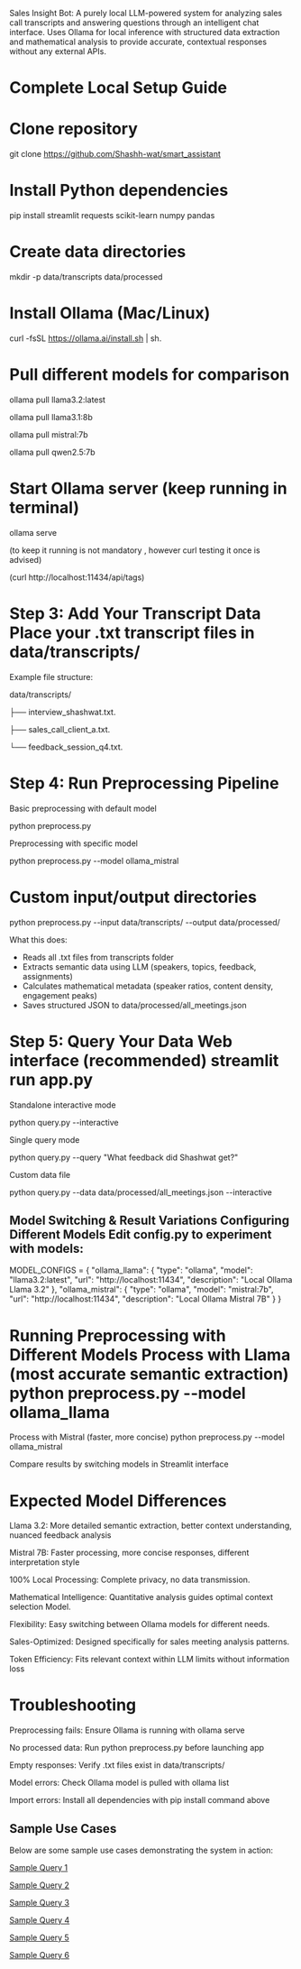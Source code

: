 Sales Insight Bot: A purely local LLM-powered system for analyzing sales call transcripts and answering questions through an intelligent chat interface. Uses Ollama for local inference with structured data extraction and mathematical analysis to provide accurate, contextual responses without any external APIs. 


# Complete Local Setup Guide 
 # Clone repository 
 
 
 git clone https://github.com/Shashh-wat/smart_assistant

# Install Python dependencies

pip install streamlit requests scikit-learn numpy pandas


# Create data directories

mkdir -p data/transcripts data/processed

# Install Ollama (Mac/Linux)

curl -fsSL https://ollama.ai/install.sh | sh.



# Pull different models for comparison

ollama pull llama3.2:latest

ollama pull llama3.1:8b

ollama pull mistral:7b


ollama pull qwen2.5:7b


# Start Ollama server (keep running in terminal)


ollama serve


(to keep it running is not mandatory , however curl testing it once is advised)

(curl http://localhost:11434/api/tags)



# Step 3: Add Your Transcript Data Place your .txt transcript files in data/transcripts/

Example file structure:

data/transcripts/

├── interview_shashwat.txt.

├── sales_call_client_a.txt.

└── feedback_session_q4.txt.

# Step 4: Run Preprocessing Pipeline 

Basic preprocessing with default model 

python preprocess.py


Preprocessing with specific model

python preprocess.py --model ollama_mistral

# Custom input/output directories

python preprocess.py --input data/transcripts/ --output data/processed/

What this does:
- Reads all .txt files from transcripts folder
- Extracts semantic data using LLM (speakers, topics, feedback, assignments)
- Calculates mathematical metadata (speaker ratios, content density, engagement peaks)
- Saves structured JSON to data/processed/all_meetings.json

# Step 5: Query Your Data Web interface (recommended) streamlit run app.py
Standalone interactive mode

python query.py --interactive

Single query mode

python query.py --query "What feedback did Shashwat get?"


Custom data file

python query.py --data data/processed/all_meetings.json --interactive 

## Model Switching & Result Variations Configuring Different Models Edit config.py to experiment with models:

MODEL_CONFIGS = { "ollama_llama": { "type": "ollama", "model": "llama3.2:latest", "url": "http://localhost:11434", "description": "Local Ollama Llama 3.2" }, "ollama_mistral": { "type": "ollama", "model": "mistral:7b", "url": "http://localhost:11434", "description": "Local Ollama Mistral 7B" } }

# Running Preprocessing with Different Models Process with Llama (most accurate semantic extraction) python preprocess.py --model ollama_llama

Process with Mistral (faster, more concise) python preprocess.py --model ollama_mistral

Compare results by switching models in Streamlit interface

# Expected Model Differences 

Llama 3.2: More detailed semantic extraction, better context understanding, nuanced feedback analysis 

Mistral 7B: Faster processing, more concise responses, different interpretation style



100% Local Processing: Complete privacy, no data transmission.

Mathematical Intelligence: Quantitative analysis guides optimal context selection Model.

Flexibility: Easy switching between Ollama models for different needs.

Sales-Optimized: Designed specifically for sales meeting analysis patterns.

Token Efficiency: Fits relevant context within LLM limits without information loss

# Troubleshooting
Preprocessing fails: Ensure Ollama is running with ollama serve 

No processed data: Run python preprocess.py before launching app 

Empty responses: Verify .txt files exist in data/transcripts/ 

Model errors: Check Ollama model is pulled with ollama list 

Import errors: Install all dependencies with pip install command above

## Sample Use Cases

Below are some sample use cases demonstrating the system in action:

[Sample Query 1](images/img1.png)

[Sample Query 2](images/img2.png)

[Sample Query 3](images/img3.png)

[Sample Query 4](images/img4.png)

[Sample Query 5](images/img5.png)

[Sample Query 6](images/img6.png)

